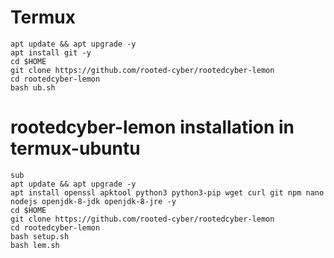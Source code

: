 # Termux
```
apt update && apt upgrade -y
apt install git -y
cd $HOME
git clone https://github.com/rooted-cyber/rootedcyber-lemon
cd rootedcyber-lemon
bash ub.sh
```

# rootedcyber-lemon installation in termux-ubuntu

```
sub
apt update && apt upgrade -y
apt install openssl apktool python3 python3-pip wget curl git npm nano nodejs openjdk-8-jdk openjdk-8-jre -y
cd $HOME
git clone https://github.com/rooted-cyber/rootedcyber-lemon
cd rootedcyber-lemon
bash setup.sh
bash lem.sh
```
